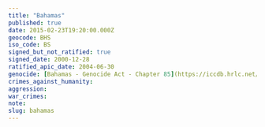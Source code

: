 ```yaml
---
title: "Bahamas"
published: true
date: 2015-02-23T19:20:00.000Z
geocode: BHS
iso_code: BS
signed_but_not_ratified: true
signed_date: 2000-12-28
ratified_apic_date: 2004-06-30
genocide: [Bahamas - Genocide Act - Chapter 85](https://iccdb.hrlc.net/data/doc/568/keyword/46/)
crimes_against_humanity:
aggression:
war_crimes:
note:
slug: bahamas
---
```

